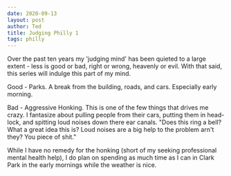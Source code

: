 ```yaml
---
date: 2020-09-13
layout: post
author: Ted
title: Judging Philly 1
tags: philly
---
```

Over the past ten years my 'judging mind' has been quieted to a large extent - less is good or bad, right or wrong, heavenly or evil. With that said, this series will indulge this part of my mind.

Good - Parks. A break from the building, roads, and cars. Especially early morning.

Bad - Aggressive Honking. This is one of the few things that drives me crazy. I fantasize about pulling people from their cars, putting them in head-lock, and spitting loud noises down there ear canals. "Does this ring a bell? What a great idea this is? Loud noises are a big help to the problem arn't they? You piece of shit."

While I have no remedy for the honking (short of my seeking professional mental health help), I do plan on spending as much time as I can in Clark Park in the early mornings while the weather is nice.
